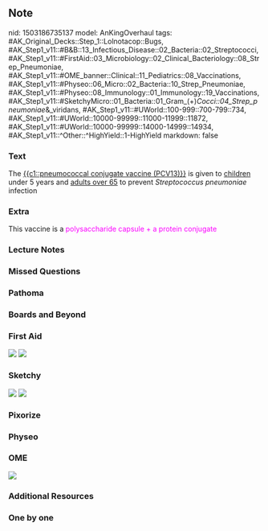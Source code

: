 ## Note
nid: 1503186735137
model: AnKingOverhaul
tags: #AK_Original_Decks::Step_1::Lolnotacop::Bugs, #AK_Step1_v11::#B&B::13_Infectious_Disease::02_Bacteria::02_Streptococci, #AK_Step1_v11::#FirstAid::03_Microbiology::02_Clinical_Bacteriology::08_Strep_Pneumoniae, #AK_Step1_v11::#OME_banner::Clinical::11_Pediatrics::08_Vaccinations, #AK_Step1_v11::#Physeo::06_Micro::02_Bacteria::10_Strep_Pneumoniae, #AK_Step1_v11::#Physeo::08_Immunology::01_Immunology::19_Vaccinations, #AK_Step1_v11::#SketchyMicro::01_Bacteria::01_Gram_(+)_Cocci::04_Strep_pneumoniae_&_viridans, #AK_Step1_v11::#UWorld::100-999::700-799::734, #AK_Step1_v11::#UWorld::10000-99999::11000-11999::11872, #AK_Step1_v11::#UWorld::10000-99999::14000-14999::14934, #AK_Step1_v11::^Other::^HighYield::1-HighYield
markdown: false

### Text
The <u>{{c1::pneumococcal conjugate vaccine (PCV13)}}</u> is given
to <u>children</u> under 5 years and <u>adults over 65</u> to
prevent <i>Streptococcus pneumoniae</i> infection

### Extra
This vaccine is a <font color="#FC02FF">polysaccharide capsule + a
protein conjugate</font>

### Lecture Notes


### Missed Questions


### Pathoma


### Boards and Beyond


### First Aid
<img src="tmpatx143ph.png"> <img src="tmpuw25vhrd.png">

### Sketchy
<img src="paste-469792112771073.jpg"> <img src=
"Screen%20Shot%202019-09-26%20at%208.11.22%20AM.png">

### Pixorize


### Physeo


### OME
<div class="ome-widget">
  <a href=
  "https://onlinemeded.org/spa/pediatrics/vaccinations/acquire?ref=anki">
  <img src="_OME_AnkiFlashcards_Lesson_5.png"></a>
</div>

### Additional Resources


### One by one

